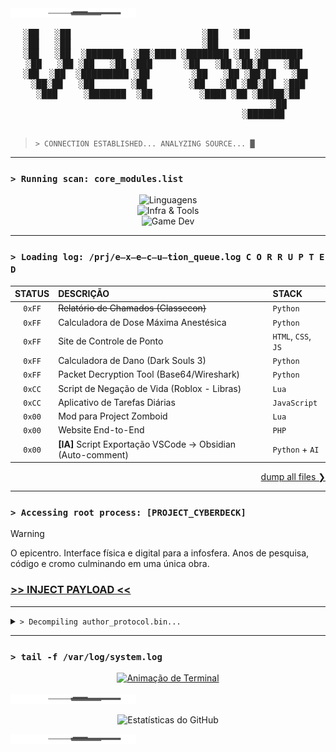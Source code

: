 <img src="https://raw.githubusercontent.com/VertigoFromOuterSpace/VertigoFromOuterSpace/main/.assets/glitch_divider.svg" alt="Glitch Divider"/>

<div align="center">
  <pre>
░██   ░██                         ░██   ░██            
░██   ░██                         ░██                  
░██   ░██  ░███████  ░██░████ ░████████ ░██ ░████████  
░██   ░██ ░██   ░██ ░███      ░██   ░██ ░██░██   ░██  
 ░██  ░██  ░█████████ ░██        ░██   ░██ ░██░██   ░██  
  ░██░██   ░██       ░██        ░██   ░██ ░██░██  ░███  
   ░███     ░███████  ░██         ░████ ░██ ░█████░██   
                                               ░██     
                                            ░███████                                                                  
  </pre>
</div>

> `> CONNECTION ESTABLISHED... ANALYZING SOURCE... █`

---

### `> Running scan: core_modules.list`
<p align="center">
  <img src="https://skillicons.dev/icons?i=py,js,php,html,css&perline=5&theme=dark" alt="Linguagens"><br>
  <img src="https://skillicons.dev/icons?i=aws,redhat,git,github,vscode,obsidian&perline=6&theme=dark" alt="Infra & Tools"><br>
  <img src="https://skillicons.dev/icons?i=gamemakerstudio,robloxstudio&perline=7&theme=dark" alt="Game Dev">
</p>

---

### `> Loading log: /prj/e̶x̶e̶c̶u̶tion_queue.log C O R R U P T E D`

| STATUS | DESCRIÇÃO                                                   | STACK                    |
|:------:|:------------------------------------------------------------|:-------------------------|
| `0xFF` | ~~Relatório de Chamados (Classecon)~~                       | `Python`                 |
| `0xFF` | Calculadora de Dose Máxima Anestésica                       | `Python`                 |
| `0xFF` | Site de Controle de Ponto                                   | `HTML`, `CSS`, `JS`      |
| `0xFF` | Calculadora de Dano (Dark Souls 3)                          | `Python`                 |
| `0xFF` | Packet Decryption Tool (Base64/Wireshark)                   | `Python`                 |
| `0xCC` | Script de Negação de Vida (Roblox - Libras)                 | `Lua`                    |
| `0xCC` | Aplicativo de Tarefas Diárias                               | `JavaScript`             |
| `0x00` | Mod para Project Zomboid                                    | `Lua`                    |
| `0x00` | Website End-to-End                                          | `PHP`                    |
| `0x00` | **[IA]** Script Exportação VSCode → Obsidian (Auto-comment) | `Python` + `AI`          |

<p align="right">
  <a href="https://github.com/VertigoFromOuterSpace?tab=repositories">dump all files ❯</a>
</p>

---

### `> Accessing root process: [PROJECT_CYBERDECK]`
> [!WARNING]
> O epicentro. Interface física e digital para a infosfera. Anos de pesquisa, código e cromo culminando em uma única obra.
> ### [>> INJECT PAYLOAD <<](https://github.com/VertigoFromOuterSpace/Cyberdeck)

---

<details>
  <summary><code>> Decompiling author_protocol.bin...</code></summary>
  <br>
  <ol>
    <li><b>P01_CONCEPT</b> :: Geração do espectro inicial.</li>
    <li><b>P02_ARCHITECT</b> :: Definição de parâmetros de núcleo.</li>
    <li><b>P03_PROTOTYPE</b> :: Construção de chassis funcional e testes de incursão.</li>
    <li><b>P04_AUGMENT</b> :: Integração de módulos e refatoração da arquitetura.</li>
    <li><b>P05_DEPLOY</b> :: Teste de estresse final e liberação na rede.</li>
  </ol>
</details>

---

### `> tail -f /var/log/system.log`

<div align="center">
  <a href="https://git.io/typing-svg">
    <img src="https://readme-typing-svg.demolab.com?font=Fira+Code&weight=600&size=25&duration=4000&pause=500&color=00FF7F&center=true&vCenter=true&width=550&lines=USER%3A+Vertigo;AUTH_STATUS%3A+ROOT_ACCESS;INITIATING+OVERRIDE...;TARGET%3A+CYBERDECK.sh;SYSTEM_MESSAGE%3A+Stay+sharp." alt="Animação de Terminal" />
  </a>
</div>
<br>

<img src="https://raw.githubusercontent.com/VertigoFromOuterSpace/VertigoFromOuterSpace/main/.assets/glitch_divider.svg" alt="Glitch Divider"/>
<p align="center">
  <img src="https://github-readme-stats.vercel.app/api?username=VertigoFromOuterSpace&show_icons=true&theme=gotham&icon_color=00ff7f&text_color=00ff7f&bg_color=0d1117&border_color=00ff7f" alt="Estatísticas do GitHub">
</p>
<img src="https://raw.githubusercontent.com/VertigoFromOuterSpace/VertigoFromOuterSpace/main/.assets/glitch_divider.svg" alt="Glitch Divider"/>
